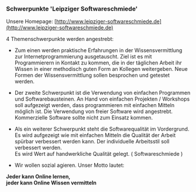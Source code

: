 ### Schwerpunkte 'Leipziger Softwareschmiede'

Unsere Homepage: [http://www.leipziger-softwareschmiede.de](http://www.leipziger-softwareschmiede.de)

4 Themenschwerpunkte werden angestrebt:

+ Zum einen werden praktische Erfahrungen in der Wissensvermittlung zur
Internetprogrammierung ausgetauscht. Ziel ist es mit Programmierern in 
Kontakt zu kommen, die in der täglichen Arbeit ihr Wissen in einer methodisch guten
Form an Kollegen weitergeben. Neue Formen der Wissensvermittlung sollen besprochen und
getestet werden.  

+ Der zweite Schwerpunkt ist die Verwendung von einfachen Programmen und Softwarebausteinen.
An Hand von einfachen Projekten / Workshops soll aufgezeigt werden,
dass programmieren mit einfachen Mitteln möglich ist.
Die Verwendung von freier Software wird angestrebt. Kommerzielle Software
sollte nicht zum Einsatz kommen.  

+ Als ein weiterer Schwerpunkt steht die Softwarequalität im Vordergrund.
Es wird aufgezeigt wie mit einfachen Mitteln die Qualität der Arbeit spürbar 
verbessert werden kann. Der individuelle Arbeitsstil soll verbessert werden.  
Es wird Wert auf handwerkliche Qualität gelegt. ( Softwareschmiede )

+ Wir wollen sozial agieren. Unser Motto lautet:

**Jeder kann Online lernen,  
jeder kann Online Wissen vermitteln** 
